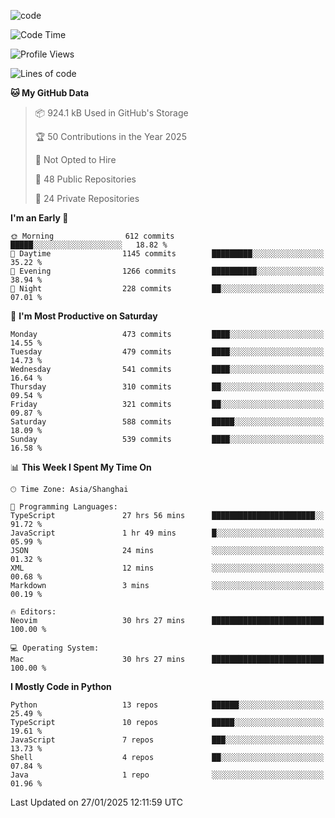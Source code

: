 
<!--
**liuyaanng/liuyaanng** is a ✨ _special_ ✨ repository because its `README.md` (this file) appears on your GitHub profile.

Here are some ideas to get you started:

- 🔭 I’m currently working on ...
- 🌱 I’m currently learning ...
- 👯 I’m looking to collaborate on ...
- 🤔 I’m looking for help with ...
- 💬 Ask me about ...
- 📫 How to reach me: ...
- 😄 Pronouns: ...
- ⚡ Fun fact: ...
-->


![code](https://cdn.jsdelivr.net/gh/liuyaanng/liuyaanng@1.0/code.gif) 

<!--START_SECTION:waka-->
![Code Time](http://img.shields.io/badge/Code%20Time-1%2C196%20hrs-blue)

![Profile Views](http://img.shields.io/badge/Profile%20Views-0-blue)

![Lines of code](https://img.shields.io/badge/From%20Hello%20World%20I%27ve%20Written-19.7%20million%20lines%20of%20code-blue)

**🐱 My GitHub Data** 

> 📦 924.1 kB Used in GitHub's Storage 
 > 
> 🏆 50 Contributions in the Year 2025
 > 
> 🚫 Not Opted to Hire
 > 
> 📜 48 Public Repositories 
 > 
> 🔑 24 Private Repositories 
 > 
**I'm an Early 🐤** 

```text
🌞 Morning                612 commits         █████░░░░░░░░░░░░░░░░░░░░   18.82 % 
🌆 Daytime                1145 commits        █████████░░░░░░░░░░░░░░░░   35.22 % 
🌃 Evening                1266 commits        ██████████░░░░░░░░░░░░░░░   38.94 % 
🌙 Night                  228 commits         ██░░░░░░░░░░░░░░░░░░░░░░░   07.01 % 
```
📅 **I'm Most Productive on Saturday** 

```text
Monday                   473 commits         ████░░░░░░░░░░░░░░░░░░░░░   14.55 % 
Tuesday                  479 commits         ████░░░░░░░░░░░░░░░░░░░░░   14.73 % 
Wednesday                541 commits         ████░░░░░░░░░░░░░░░░░░░░░   16.64 % 
Thursday                 310 commits         ██░░░░░░░░░░░░░░░░░░░░░░░   09.54 % 
Friday                   321 commits         ██░░░░░░░░░░░░░░░░░░░░░░░   09.87 % 
Saturday                 588 commits         █████░░░░░░░░░░░░░░░░░░░░   18.09 % 
Sunday                   539 commits         ████░░░░░░░░░░░░░░░░░░░░░   16.58 % 
```


📊 **This Week I Spent My Time On** 

```text
🕑︎ Time Zone: Asia/Shanghai

💬 Programming Languages: 
TypeScript               27 hrs 56 mins      ███████████████████████░░   91.72 % 
JavaScript               1 hr 49 mins        █░░░░░░░░░░░░░░░░░░░░░░░░   05.99 % 
JSON                     24 mins             ░░░░░░░░░░░░░░░░░░░░░░░░░   01.32 % 
XML                      12 mins             ░░░░░░░░░░░░░░░░░░░░░░░░░   00.68 % 
Markdown                 3 mins              ░░░░░░░░░░░░░░░░░░░░░░░░░   00.19 % 

🔥 Editors: 
Neovim                   30 hrs 27 mins      █████████████████████████   100.00 % 

💻 Operating System: 
Mac                      30 hrs 27 mins      █████████████████████████   100.00 % 
```

**I Mostly Code in Python** 

```text
Python                   13 repos            ██████░░░░░░░░░░░░░░░░░░░   25.49 % 
TypeScript               10 repos            █████░░░░░░░░░░░░░░░░░░░░   19.61 % 
JavaScript               7 repos             ███░░░░░░░░░░░░░░░░░░░░░░   13.73 % 
Shell                    4 repos             ██░░░░░░░░░░░░░░░░░░░░░░░   07.84 % 
Java                     1 repo              ░░░░░░░░░░░░░░░░░░░░░░░░░   01.96 % 
```




 Last Updated on 27/01/2025 12:11:59 UTC
<!--END_SECTION:waka-->
